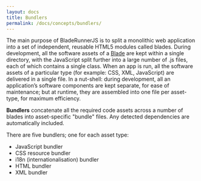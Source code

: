 ```yaml
---
layout: docs
title: Bundlers
permalink: /docs/concepts/bundlers/
---
```


The main purpose of BladeRunnerJS is to split a monolithic web application into a set of independent, reusable HTML5 modules called blades. During development, all the software assets of a [Blade](/docs/concepts/blades) are kept within a single directory, with the JavaScript split further into a large number of .js files, each of which contains a single class. When an app is run, all the software assets of a particular type (for example: CSS, XML, JavaScript) are delivered in a single file. In a nut-shell: during development, all an application’s software components are kept separate, for ease of maintenance; but at runtime, they are assembled into one file per asset-type, for maximum efficiency.

**Bundlers** concatenate all the required code assets across a number of blades into asset-specific "bundle" files. Any detected dependencies are automatically included.

There are five bundlers; one for each asset type:

* JavaScript bundler
* CSS resource bundler
* i18n (internationalisation) bundler
* HTML bundler
* XML bundler